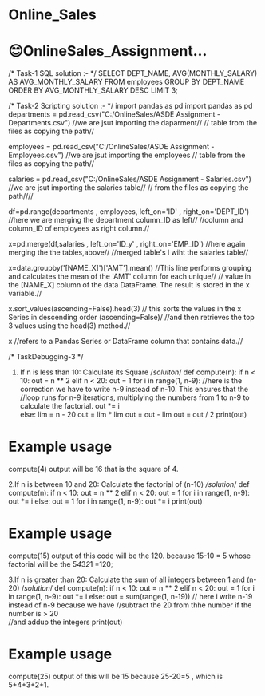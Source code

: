 # Online_Sales
# 😊OnlineSales_Assignment...


/*   Task-1 SQL solution :-   */ 
SELECT DEPT_NAME, AVG(MONTHLY_SALARY) AS AVG_MONTHLY_SALARY
FROM employees
GROUP BY DEPT_NAME
ORDER BY AVG_MONTHLY_SALARY DESC
LIMIT 3;


/*   Task-2 Scripting solution :-    */
import pandas as pd
import pandas as pd
departments = pd.read_csv("C:/OnlineSales/ASDE Assignment - Departments.csv")  //we are jsut importing the daparment//
                                                                               // table from the files as copying the path// 

employees = pd.read_csv("C:/OnlineSales/ASDE Assignment - Employees.csv")  //we are jsut importing the employees //
                                                                            table from the files as copying the path//

salaries = pd.read_csv("C:/OnlineSales/ASDE Assignment - Salaries.csv")  //we are jsut importing the salaries table//
                                                                          // from the files as copying the path////

df=pd.range(departments , employees, left_on='ID' , right_on='DEPT_ID') //here we are merging the department column_ID as left//
                                                                        //column and column_ID of employees as right column.//

x=pd.merge(df,salaries , left_on='ID_y' , right_on='EMP_ID') //here again merging the the tables,above//
                                                             //merged table's l wiht the salaries table//

x=data.groupby('[NAME_X]')['AMT'].mean()  //This line performs grouping and calculates the mean of the 'AMT' column for each unique//
                                         // value in the [NAME_X] column of the data DataFrame. The result is stored in the x variable.//

x.sort_values(ascending=False).head(3) // this sorts the values in the x Series in descending order (ascending=False)/
                                       //and then retrieves the top 3 values using the head(3) method.//       

x //refers to a Pandas Series or DataFrame column that contains data.//

/*    TaskDebugging-3    */

1. If n is less than 10: Calculate its Square
  /*soluiton*/
def compute(n):
    if n < 10:
        out = n ** 2
    elif n < 20:
        out = 1
        for i in range(1, n-9):  //here is the correction we have to write n-9 instead of n-10. This ensures that the 
                        //loop runs for n-9 iterations, multiplying the numbers from 1 to n-9 to calculate the factorial.
          out *= i                
    else:
        lim = n - 20
        out = lim * lim
        out = out - lim
        out = out / 2 
    print(out)

# Example usage
compute(4)
output will be 16 that is the square of 4.


2.If n is between 10 and 20: Calculate the factorial of (n-10)
  */solution*/
def compute(n):
    if n < 10:
        out = n ** 2
    elif n < 20:
        out = 1
        for i in range(1, n-9):
            out *= i
    else:
        out = 1
        for i in range(1, n-9):
            out *= i
    print(out)

# Example usage
compute(15)
output of this code will be the 120. because 15-10 = 5 whose factorial will be the 5*4*3*2*1 =120;


3.If n is greater than 20: Calculate the sum of all integers between 1 and (n-20)
/*solution*/
def compute(n):
    if n < 10:
        out = n ** 2
    elif n < 20:
        out = 1
        for i in range(1, n-9):
            out *= i
    else:
        out = sum(range(1, n-19))  // here i write n-19 instead of n-9 because we have 
                                   //subtract the 20 from thhe number if the number is > 20   
                                    //and addup the integers
    print(out)

# Example usage
compute(25)
output of this will be 15 because 25-20=5 , which is 5+4+3+2+1.

<!-----------------------------------------------------------------Thanks------------------------------------------------------------------>



